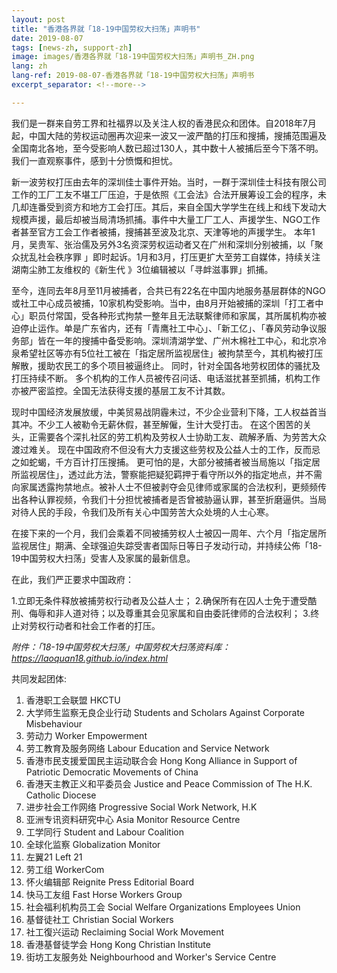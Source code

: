 ```yaml
---
layout: post
title: "香港各界就「18-19中国劳权大扫荡」声明书"
date: 2019-08-07
tags: [news-zh, support-zh]
image: images/香港各界就「18-19中国劳权大扫荡」声明书_ZH.png
lang: zh
lang-ref: 2019-08-07-香港各界就「18-19中国劳权大扫荡」声明书
excerpt_separator: <!--more-->

---
```


我们是一群来自劳工界和社福界以及关注人权的香港民众和团体。自2018年7月起，中国大陆的劳权运动圈再次迎来一波又一波严酷的打压和搜捕，搜捕范围遍及全国南北各地，至今受影响人数已超过130人，其中数十人被捕后至今下落不明。我们一直观察事件，感到十分愤慨和担忧。

新一波劳权打压由去年的深圳佳士事件开始。当时，一群于深圳佳士科技有限公司工作的工厂工友不堪工厂压迫，于是依照《工会法》合法开展筹设工会的程序，未几却连番受到资方和地方工会打压。其后，来自全国大学学生在线上和线下发动大规模声援，最后却被当局清场抓捕。事件中大量工厂工人、声援学生、NGO工作者甚至官方工会工作者被捕，搜捕甚至波及北京、天津等地的声援学生。 本年1月，吴贵军、张治儒及另外3名资深劳权运动者又在广州和深圳分别被捕，以「聚众扰乱社会秩序罪 」即时起诉。1月和3月，打压更扩大至劳工自媒体，持续关注湖南尘肺工友维权的《新生代 》3位编辑被以「寻衅滋事罪」抓捕。

至今，连同去年8月至11月被捕者，合共已有22名在中国内地服务基层群体的NGO或社工中心成员被捕，10家机构受影响。当中，由8月开始被捕的深圳「打工者中心」职员付常国，受各种形式拘禁一整年且无法联繫律师和家属，其所属机构亦被迫停止运作。单是广东省内，还有「青鹰社工中心」、「新工亿」、「春风劳动争议服务部」皆在一年的搜捕中备受影响。深圳清湖学堂、广州木棉社工中心，和北京冷泉希望社区等亦有5位社工被在「指定居所监视居住」被拘禁至今，其机构被打压解散，援助农民工的多个项目被逼终止。 同时，针对全国各地劳权团体的骚扰及打压持续不断。 多个机构的工作人员被传召问话、电话滋扰甚至抓捕，机构工作亦被严密监控。全国无法获得支援的基层工友不计其数。

现时中国经济发展放缓，中美贸易战阴霾未过，不少企业营利下降，工人权益首当其冲。不少工人被勒令无薪休假，甚至解僱，生计大受打击。 在这个困苦的关头，正需要各个深扎社区的劳工机构及劳权人士协助工友、疏解矛盾、为劳苦大众渡过难关。 现在中国政府不但没有大力支援这些劳权及公益人士的工作，反而忌之如蛇蝎，千方百计打压搜捕。 更可怕的是，大部分被捕者被当局施以「指定居所监视居住」，透过此方法，警察能把疑犯羁押于看守所以外的指定地点，并不需向家属透露拘禁地点。被补人士不但被剥夺会见律师或家属的合法权利，更频频传出各种认罪视频，令我们十分担忧被捕者是否曾被胁逼认罪，甚至折磨逼供。当局对待人民的手段，令我们及所有关心中国劳苦大众处境的人士心寒。

在接下来的一个月，我们会乘着不同被捕劳权人士被囚一周年、六个月「指定居所监视居住」期满、全球强迫失踪受害者国际日等日子发动行动，并持续公佈「18-19中国劳权大扫荡」受害人及家属的最新信息。

在此，我们严正要求中国政府：

1.立即无条件释放被捕劳权行动者及公益人士；
2.确保所有在囚人士免于遭受酷刑、侮辱和非人道对待；以及尊重其会见家属和自由委託律师的合法权利；
3.终止对劳权行动者和社会工作者的打压。

<em>附件：「18-19中国劳权大扫荡」中国劳权大扫荡资料库： <https://laoquan18.github.io/index.html></em>

共同发起团体:

1. 香港职工会联盟 HKCTU
2. 大学师生监察无良企业行动 Students and Scholars Against Corporate Misbehaviour
3. 劳动力 Worker Empowerment
4. 劳工教育及服务网络 Labour Education and Service Network
5. 香港市民支援爱国民主运动联合会 Hong Kong Alliance in Support of Patriotic Democratic Movements of China
6. 香港天主教正义和平委员会 Justice and Peace Commission of The H.K. Catholic Diocese
7. 进步社会工作网络 Progressive Social Work Network, H.K
8. 亚洲专讯资料研究中心 Asia Monitor Resource Centre 
9. 工学同行 Student and Labour Coalition
10. 全球化监察 Globalization Monitor
11. 左翼21 Left 21
12. 劳工组 WorkerCom
13. 怀火编辑部 Reignite Press Editorial Board
14. 快马工友组 Fast Horse Workers Group
15. 社会福利机构员工会 Social Welfare Organizations Employees Union
16. 基督徒社工 Christian Social Workers
17. 社工復兴运动 Reclaiming Social Work Movement
18. 香港基督徒学会 Hong Kong Christian Institute
19. 街坊工友服务处 Neighbourhood and Worker's Service Centre
